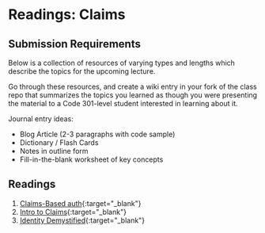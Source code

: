 # Readings: Claims

## Submission Requirements

Below is a collection of resources of varying types and lengths which describe the topics for the upcoming lecture.  

Go through these resources, and create a wiki entry in your fork of the class repo that summarizes the topics you learned as though you were presenting the material to a Code 301-level student interested in learning about it.

Journal entry ideas:
* Blog Article (2-3 paragraphs with code sample)
* Dictionary / Flash Cards
* Notes in outline form
* Fill-in-the-blank worksheet of key concepts

## Readings
1. [Claims-Based auth](https://docs.microsoft.com/en-us/aspnet/core/security/authorization/claims?view=aspnetcore-2.1){:target="_blank"} 
2. [Intro to Claims](https://andrewlock.net/introduction-to-authentication-with-asp-net-core/){:target="_blank"} 
2. [Identity Demystified](https://digitalmccullough.com/posts/aspnetcore-auth-system-demystified.html){:target="_blank"}